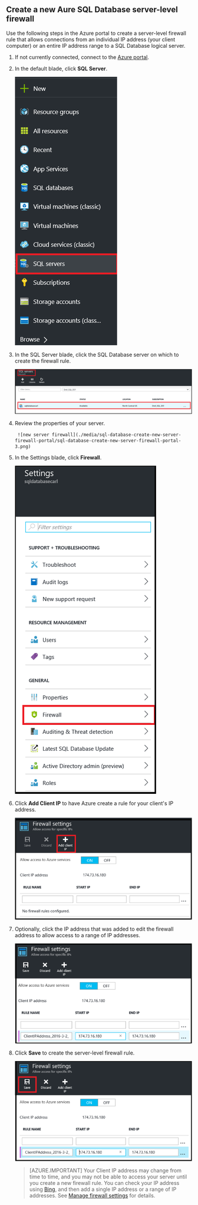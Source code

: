 
<!--
includes/sql-database-create-new-server-firewall-portal.md

Latest Freshness check:  2016-04-11 , carlrab.

As of circa 2016-04-11, the following topics might include this include:
articles/sql-database/sql-database-get-started-tutorial.md

-->
## Create a new Aure SQL Database server-level firewall

Use the following steps in the Azure portal to create a server-level firewall rule that allows connections from an individual IP address (your client computer) or an entire IP address range to a SQL Database logical server. 

1. If not currently connected, connect to the [Azure portal](http://portal.azure.com).
2. In the default blade, click **SQL Server**.

  	![new server firewall](./media/sql-database-create-new-server-firewall-portal/sql-database-create-new-server-firewall-portal-1.png)

2. In the SQL Server blade, click the SQL Database server on which to create the firewall rule. 

  	  ![new server firewall](./media/sql-database-create-new-server-firewall-portal/sql-database-create-new-server-firewall-portal-2.png)
    
3. Review the properties of your server.

    	![new server firewall](./media/sql-database-create-new-server-firewall-portal/sql-database-create-new-server-firewall-portal-3.png)
      
4. In the Settings blade, click **Firewall**.
    
      ![new server firewall](./media/sql-database-create-new-server-firewall-portal/sql-database-create-new-server-firewall-portal-4.png)

5. Click **Add Client IP** to have Azure create a rule for your client's IP address.

      ![new server firewall](./media/sql-database-create-new-server-firewall-portal/sql-database-create-new-server-firewall-portal-5.png)

6. Optionally, click the IP address that was added to edit the firewall address to allow access to a range of IP addresses.

      ![new server firewall](./media/sql-database-create-new-server-firewall-portal/sql-database-create-new-server-firewall-portal-6.png)
    
7. Click **Save** to create the server-level firewall rule.

     ![new server firewall](./media/sql-database-create-new-server-firewall-portal/sql-database-create-new-server-firewall-portal-7.png)

	>[AZURE.IMPORTANT] Your Client IP address may change from time to time, and you may not be able to access your server until you create a new firewall rule. You can check your IP address using [Bing](http://www.bing.com/search?q=my%20ip%20address), and then add a single IP address or a range of IP addresses. See [Manage firewall settings](sql-database-configure-firewall-settings.md#manage-existing-server-level-firewall-rules-through-the-azure-portal) for details.